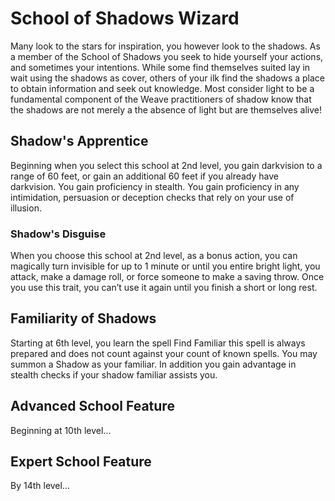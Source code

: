 # School of Shadows Wizard

Many look to the stars for inspiration, you however look to the shadows. As a member of the School of Shadows you seek to hide yourself your actions, and sometimes your intentions.  While some find themselves suited lay in wait using the shadows as cover, others of your ilk find the shadows a place to obtain information and seek out knowledge.  Most consider light to be a fundamental component of the Weave practitioners of shadow know that the shadows are not merely a the absence of light but are themselves alive!

## Shadow's Apprentice

Beginning when you select this school at 2nd level, you gain darkvision to a range of 60 feet, or gain an additional 60 feet if you already have darkvision. You gain proficiency in stealth.  You gain proficiency in any intimidation, persuasion or deception checks that rely on your use of illusion.

### Shadow's Disguise

When you choose this school at 2nd level, as a bonus action, you can magically turn invisible for up to 1 minute or until you entire bright light, you attack, make a damage roll, or force someone to make a saving throw. Once you use this trait, you can’t use it again until you finish a short or long rest.

## Familiarity of Shadows

Starting at 6th level, you learn the spell Find Familiar this spell is always prepared and does not count against your count of known spells.  You may summon a Shadow as your familiar.  In addition you gain advantage in stealth checks if your shadow familiar assists you.

## Advanced School Feature

Beginning at 10th level...

## Expert School Feature

By 14th level...

